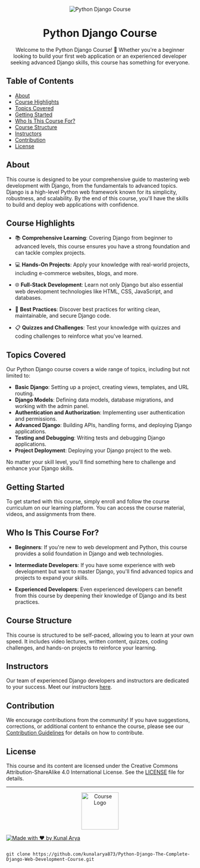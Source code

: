 <!-- Add your project banner here -->
<p align="center">
  <img src="https://static.djangoproject.com/img/logos/django-logo-negative.1d528e2cb5fb.png" alt="Python Django Course">
</p>

<!-- Project Title -->
<h1 align="center">Python Django Course</h1>

<!-- Project Description -->
<p align="center">
  Welcome to the Python Django Course! 🚀 Whether you're a beginner looking to build your first web application or an experienced developer seeking advanced Django skills, this course has something for everyone.
</p>

<!-- Table of Contents -->
<h2>Table of Contents</h2>

- [About](#about)
- [Course Highlights](#course-highlights)
- [Topics Covered](#topics-covered)
- [Getting Started](#getting-started)
- [Who Is This Course For?](#who-is-this-course-for)
- [Course Structure](#course-structure)
- [Instructors](#instructors)
- [Contribution](#contribution)
- [License](#license)

<!-- About Section -->
## About

This course is designed to be your comprehensive guide to mastering web development with Django, from the fundamentals to advanced topics. Django is a high-level Python web framework known for its simplicity, robustness, and scalability. By the end of this course, you'll have the skills to build and deploy web applications with confidence.

<!-- Course Highlights Section -->
## Course Highlights

- 📚 **Comprehensive Learning**: Covering Django from beginner to advanced levels, this course ensures you have a strong foundation and can tackle complex projects.

- 💻 **Hands-On Projects**: Apply your knowledge with real-world projects, including e-commerce websites, blogs, and more.

- 🌐 **Full-Stack Development**: Learn not only Django but also essential web development technologies like HTML, CSS, JavaScript, and databases.

- 🌟 **Best Practices**: Discover best practices for writing clean, maintainable, and secure Django code.

- 📋 **Quizzes and Challenges**: Test your knowledge with quizzes and coding challenges to reinforce what you've learned.

<!-- Topics Covered Section -->
## Topics Covered

Our Python Django course covers a wide range of topics, including but not limited to:

- **Basic Django**: Setting up a project, creating views, templates, and URL routing.
- **Django Models**: Defining data models, database migrations, and working with the admin panel.
- **Authentication and Authorization**: Implementing user authentication and permissions.
- **Advanced Django**: Building APIs, handling forms, and deploying Django applications.
- **Testing and Debugging**: Writing tests and debugging Django applications.
- **Project Deployment**: Deploying your Django project to the web.

No matter your skill level, you'll find something here to challenge and enhance your Django skills.

<!-- Getting Started Section -->
## Getting Started

To get started with this course, simply enroll and follow the course curriculum on our learning platform. You can access the course material, videos, and assignments from there.

<!-- Who Is This Course For? Section -->
## Who Is This Course For?

- **Beginners**: If you're new to web development and Python, this course provides a solid foundation in Django and web technologies.

- **Intermediate Developers**: If you have some experience with web development but want to master Django, you'll find advanced topics and projects to expand your skills.

- **Experienced Developers**: Even experienced developers can benefit from this course by deepening their knowledge of Django and its best practices.

<!-- Course Structure Section -->
## Course Structure

This course is structured to be self-paced, allowing you to learn at your own speed. It includes video lectures, written content, quizzes, coding challenges, and hands-on projects to reinforce your learning.

<!-- Instructors Section -->
## Instructors

Our team of experienced Django developers and instructors are dedicated to your success. Meet our instructors [here](instructors.md).

<!-- Contribution Section -->
## Contribution

We encourage contributions from the community! If you have suggestions, corrections, or additional content to enhance the course, please see our [Contribution Guidelines](CONTRIBUTING.md) for details on how to contribute.

<!-- License Section -->
## License

This course and its content are licensed under the Creative Commons Attribution-ShareAlike 4.0 International License. See the [LICENSE](LICENSE) file for details.

---

<p align="center">
  <img src="your-logo-image-url" alt="Course Logo" width="100">
</p>

[![Made with ❤️ by Kunal Arya](https://img.shields.io/badge/Made%20with%20%E2%9D%A4%EF%B8%8F%20by-Kunal%20Arya-blue)](https://github.com/kunalarya873)
```

git clone https://github.com/kunalarya873/Python-Django-The-Complete-Django-Web-Development-Course.git
